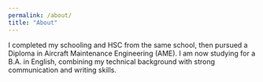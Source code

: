 ```yaml
---
permalink: /about/
title: "About"
---  
```



I completed my schooling and HSC from the same school, then pursued a Diploma in Aircraft Maintenance Engineering (AME). I am now studying for a B.A. in English, combining my technical background with strong communication and writing skills.
